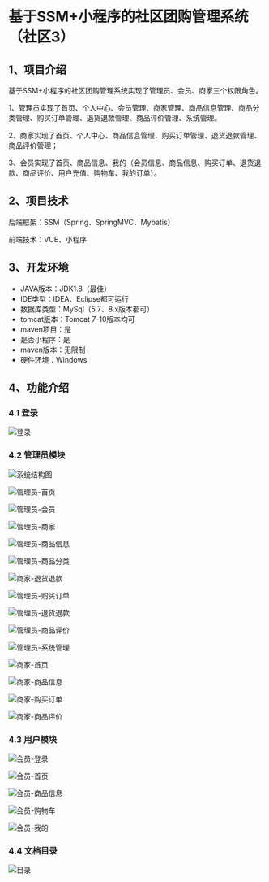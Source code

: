 # 基于SSM+小程序的社区团购管理系统（社区3）



## 1、项目介绍

基于SSM+小程序的社区团购管理系统实现了管理员、会员、商家三个权限角色。

1、管理员实现了首页、个人中心、会员管理、商家管理、商品信息管理、商品分类管理、购买订单管理、退货退款管理、商品评价管理、系统管理。

2、商家实现了首页、个人中心、商品信息管理、购买订单管理、退货退款管理、商品评价管理；

3、会员实现了首页、商品信息、我的（会员信息、商品信息、购买订单、退货退款、商品评价、用户充值、购物车、我的订单）。

## 2、项目技术

后端框架：SSM（Spring、SpringMVC、Mybatis）

前端技术：VUE、小程序

## 3、开发环境

- JAVA版本：JDK1.8（最佳）
- IDE类型：IDEA、Eclipse都可运行
- 数据库类型：MySql（5.7、8.x版本都可） 
- tomcat版本：Tomcat 7-10版本均可
- maven项目：是
- 是否小程序：是
- maven版本：无限制
- 硬件环境：Windows


## 4、功能介绍

### 4.1 登录

![登录](https://www.codemarket.fun/202407262200314.png)

### 4.2 管理员模块

![系统结构图](https://www.codemarket.fun/202407262200667.png)

![管理员-首页](https://www.codemarket.fun/202407262200004.png)

![管理员-会员](https://www.codemarket.fun/202407262200690.png)

![管理员-商家](https://www.codemarket.fun/202407262200700.png)

![管理员-商品信息](https://www.codemarket.fun/202407262200915.png)

![管理员-商品分类](https://www.codemarket.fun/202407262200115.png)

![商家-退货退款](https://www.codemarket.fun/202407262200670.png)

![管理员-购买订单](https://www.codemarket.fun/202407262200676.png)

![管理员-退货退款](https://www.codemarket.fun/202407262200077.png)

![管理员-商品评价](https://www.codemarket.fun/202407262200313.png)

![管理员-系统管理](https://www.codemarket.fun/202407262200147.png)

![商家-首页](https://www.codemarket.fun/202407262200661.png)

![商家-商品信息](https://www.codemarket.fun/202407262200591.png)

![商家-购买订单](https://www.codemarket.fun/202407262200214.png)

![商家-商品评价](https://www.codemarket.fun/202407262200278.png)

### 4.3 用户模块

![会员-登录](https://www.codemarket.fun/202407262201217.png)

![会员-首页](https://www.codemarket.fun/202407262201199.png)

![会员-商品信息](https://www.codemarket.fun/202407262201187.png)

![会员-购物车](https://www.codemarket.fun/202407262201180.png)

![会员-我的](https://www.codemarket.fun/202407262201215.png)

### 4.4 文档目录

![目录](https://www.codemarket.fun/202407262200603.png)
